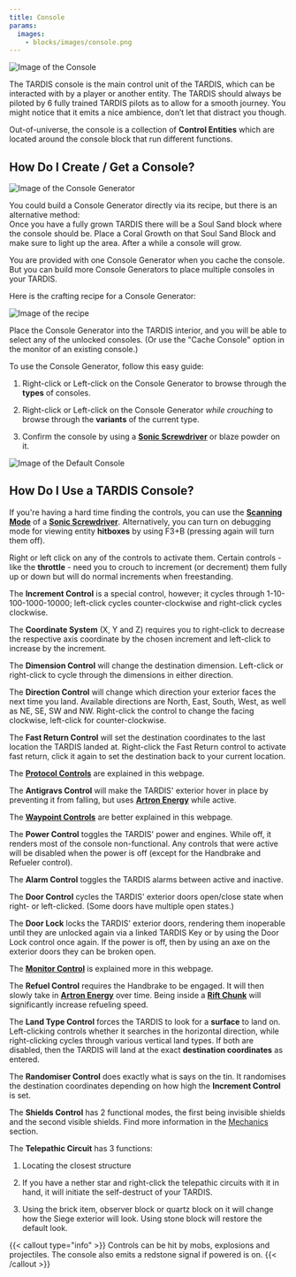 ```yaml
---
title: Console
params:
  images:
    - blocks/images/console.png
---
```

![Image of the Console](./images/console.png)

The TARDIS console is the main control unit of the TARDIS, which can be interacted with by a player or another entity. The TARDIS should always be piloted by 6 fully trained TARDIS pilots as to allow for a smooth journey. You might notice that it emits a nice ambience, don’t let that distract you though.

Out-of-universe, the console is a collection of **Control Entities** which are located around the console block that run different functions.

## How Do I Create / Get a Console?

![Image of the Console Generator](./images/console/generator.png)

You could build a Console Generator directly via its recipe, but there is an alternative method:  
Once you have a fully grown TARDIS there will be a Soul Sand block where the console should be. Place a Coral Growth on that Soul Sand Block and make sure to light up the area. After a while a console will grow.

You are provided with one Console Generator when you cache the console. But you can build more Console Generators to place multiple consoles in your TARDIS.

Here is the crafting recipe for a Console Generator:

![Image of the recipe](./images/console/generator-recipe.png)

Place the Console Generator into the TARDIS interior, and you will be able to select any of the unlocked consoles. (Or use the "Cache Console" option in the monitor of an existing console.)

To use the Console Generator, follow this easy guide:

1.  Right-click or Left-click on the Console Generator to browse through the **types** of consoles.
    
2.  Right-click or Left-click on the Console Generator _while crouching_ to browse through the **variants** of the current type.
    
3.  Confirm the console by using a [**Sonic Screwdriver**](../../items/sonic) or blaze powder on it.
    

![Image of the Default Console](./images/hologram.png)

## How Do I Use a TARDIS Console?

If you're having a hard time finding the controls, you can use the [**Scanning Mode**](../items/sonic#scanning-mode) of a [**Sonic Screwdriver**](https://amblelabs.github.io/ait-wiki/items/sonic/). Alternatively, you can turn on debugging mode for viewing entity **hitboxes** by using F3+B (pressing again will turn them off).

Right or left click on any of the controls to activate them. Certain controls - like the **throttle** - need you to crouch to increment (or decrement) them fully up or down but will do normal increments when freestanding.

The **Increment Control** is a special control, however; it cycles through 1-10-100-1000-10000; left-click cycles counter-clockwise and right-click cycles clockwise.

The **Coordinate System** (X, Y and Z) requires you to right-click to decrease the respective axis coordinate by the chosen increment and left-click to increase by the increment.

The **Dimension Control** will change the destination dimension. Left-click or right-click to cycle through the dimensions in either direction.

The **Direction Control** will change which direction your exterior faces the next time you land. Available directions are North, East, South, West, as well as NE, SE, SW and NW. Right-click the control to change the facing clockwise, left-click for counter-clockwise.

The **Fast Return Control** will set the destination coordinates to the last location the TARDIS landed at. Right-click the Fast Return control to activate fast return, click it again to set the destination back to your current location.

The [**Protocol Controls**](../mechanics/tardis/protocols) are explained in this webpage.

The **Antigravs Control** will make the TARDIS' exterior hover in place by preventing it from falling, but uses [**Artron Energy**](../mechanics/artron) while active.

The [**Waypoint Controls**](../items/cartridge) are better explained in this webpage.

The **Power Control** toggles the TARDIS' power and engines. While off, it renders most of the console non-functional. Any controls that were active will be disabled when the power is off (except for the Handbrake and Refueler control).

The **Alarm Control** toggles the TARDIS alarms between active and inactive.

The **Door Control** cycles the TARDIS' exterior doors open/close state when right- or left-clicked. (Some doors have multiple open states.)

The **Door Lock** locks the TARDIS' exterior doors, rendering them inoperable until they are unlocked again via a linked TARDIS Key or by using the Door Lock control once again. If the power is off, then by using an axe on the exterior doors they can be broken open.

The [**Monitor Control**](./monitor) is explained more in this webpage.

The **Refuel Control** requires the Handbrake to be engaged. It will then slowly take in [**Artron Energy**](../mechanics/artron) over time. Being inside a [**Rift Chunk**](../mechanics/rift-chunks) will significantly increase refueling speed.

The **Land Type Control** forces the TARDIS to look for a **surface** to land on. Left-clicking controls whether it searches in the horizontal direction, while right-clicking cycles through various vertical land types. If both are disabled, then the TARDIS will land at the exact **destination coordinates** as entered.

The **Randomiser Control** does exactly what is says on the tin. It randomises the destination coordinates depending on how high the **Increment Control** is set.

The **Shields Control** has 2 functional modes, the first being invisible shields and the second visible shields. Find more information in the [Mechanics](../mechanics/tardis/shields) section.

The **Telepathic Circuit** has 3 functions:

1.  Locating the closest structure
    
2.  If you have a nether star and right-click the telepathic circuits with it in hand, it will initiate the self-destruct of your TARDIS.
    
3.  Using the brick item, observer block or quartz block on it will change how the Siege exterior will look. Using stone block will restore the default look.
    

{{< callout type="info" >}} Controls can be hit by mobs, explosions and projectiles. The console also emits a redstone signal if powered is on. {{< /callout >}}